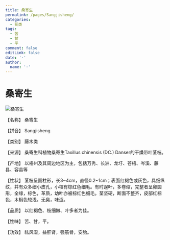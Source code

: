 ```yaml
---
title: 桑寄生
permalink: /pages/Sangjisheng/
categories: 
  - 花类
tags: 
  - 苦
  - 甘
  - 平
comment: false
editLink: false
date: '·'
author: 
  name: '·'
---
```

# 桑寄生

![桑寄生](https://sys01.lib.hkbu.edu.hk/cmed/mmid/images/B00145.jpg)

<!-- more -->
【名称】	桑寄生	

【拼音】	Sangjisheng

【类别】	藤木类

【来源】	桑寄生科植物桑寄生Taxillus chinensis (DC.) Danser的干燥带叶茎枝。

【产地】	以梧州及其周边地区为主，包括万秀、长洲、龙圩、苍梧、岑溪、藤县、容县等

【性状】	茎枝呈圆柱形，长3~4cm，直径0.2~1cm；表面红褐色或灰色，具细纵纹，并有众多细小皮孔，小枝有棕红色细毛。有时逞叶，多卷缩，完整者呈卵圆形，全缘，棕色，革质，幼叶亦被棕红色细毛。茎坚硬，断面不整齐，皮部红棕色，木榈色较浅。无臭，味涩。

【品质】	以红褐色、枝细嫩、叶多者为佳。

【性味】	苦、甘，平。

【功效】	祛风湿，益肝肾，强筋骨，安胎。